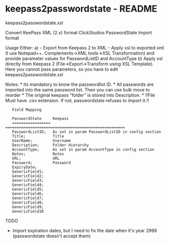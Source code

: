 keepass2passwordstate  -  README
=====================
keepass2passwordstate.xsl

Convert KeePass XML (2.x) format ClickStudios PasswordState Import format

Usage
  Either:
  a) - Export from Keepass 2 to XML
     - Apply xsl to exported xml (I use Notepad++. Complements->XML tools->XSL Transformation) and provide parameter values for PasswordListID and AccountType
  b) Apply xsl directly from Keepass 2 (File->Export->Transform using XSL Template). Here you cannot pass parameters, so you have to edit keepass2passwordstate.xsl
  
  Notes: * Its mandatory to know the passwordlist ID. 
         * All passwords are imported into the same password list. Then you can use bulk move to reorder
		 * The original keepass "folder"  is stored into Description.
		 * !!File Must have .csv extension. If not, passwordstate refuses to import it.!!
  
  
       Field Mapping
	   
	   PasswordState     Keepass
	   ================= =====================================================
	   PasswordListID;   As set in param PasswordListID in config section
	   Title;            Title
	   UserName;         Username
	   Description;      Folder Hierarchy
	   AccountType;      As set in param AccountType in config section
	   Notes;		     Notes
	   URL;              URL
	   Password;         Password
	   ExpiryDate;
	   GenericField1;
	   GenericField2;
	   GenericField3;
	   GenericField4;
	   GenericField5;
	   GenericField6;
	   GenericField7;
	   GenericField8;
	   GenericField9;
	   GenericField10
	   
TODO
  * Import expiration dates, but I need to fix the date when it's year 2999 (passwordstate doesn't accept them)
  	   
